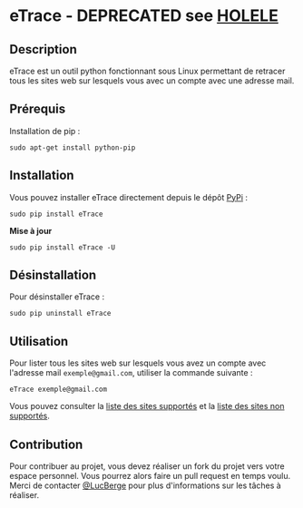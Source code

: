 # eTrace - DEPRECATED see [HOLELE](https://github.com/megadose/holehe)

## Description

eTrace est un outil python fonctionnant sous Linux permettant de retracer tous les sites web sur lesquels vous avec un compte avec une adresse mail.

## Prérequis

Installation de pip :
```
sudo apt-get install python-pip
```

## Installation

Vous pouvez installer eTrace directement depuis le dépôt [PyPi](https://pypi.org/project/eTrace/) :
```
sudo pip install eTrace
```

**Mise à jour**
```
sudo pip install eTrace -U
```

## Désinstallation

Pour désinstaller eTrace :
```
sudo pip uninstall eTrace
```

## Utilisation

Pour lister tous les sites web sur lesquels vous avez un compte avec l'adresse mail `exemple@gmail.com`, utiliser la commande suivante :
```
eTrace exemple@gmail.com
```

Vous pouvez consulter la [liste des sites supportés]() et la [liste des sites non supportés]().

## Contribution

Pour contribuer au projet, vous devez réaliser un fork du projet vers votre espace personnel. Vous pourrez alors faire un pull request en temps voulu. Merci de contacter [@LucBerge](https://github.com/LucBerge) pour plus d'informations sur les tâches à réaliser.
